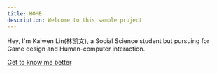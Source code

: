 ```yaml
---
title: HOME
description: Welcome to this sample project
---
```


Hey, I'm Kaiwen Lin(林凯文), a Social Science student but pursuing for Game design and Human-computer interaction. 

[Get to know me better](/about "Get to know me better")